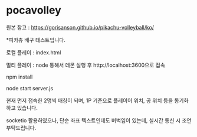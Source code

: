 # pocavolley

원본 참고 : https://gorisanson.github.io/pikachu-volleyball/ko/

*피카츄 배구 테스트입니다.

로컬 플레이 : index.html

멀티 플레이 : node 통해서 데몬 실행 후 http://localhost:3600으로 접속 


npm install

node start server.js

현재 먼저 접속한 2명씩 매칭이 되며, 1P 기준으로 플레이어 위치, 공 위치 등을 동기화하고 있습니다.

socketio 활용하였으나, 단순 좌표 텍스트인데도 버벅임이 있는데, 실시간 통신 시 조언 부탁드립니다.
